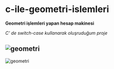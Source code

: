 # c-ile-geometri-islemleri
**Geometri işlemleri yapan hesap makinesi**

*C' de switch-case kullanarak oluşruduğum proje*

![geometri](https://github.com/melikebasturk/c-ile-geometri-islemleri/assets/81379373/bf003cb2-9bf8-442a-9550-1e7c28a18217)
---
![geometri](https://github.com/melikebasturk/c-ile-geometri-islemleri/assets/81379373/fd35b034-0f67-4477-b9a3-83f1d1bff321)



